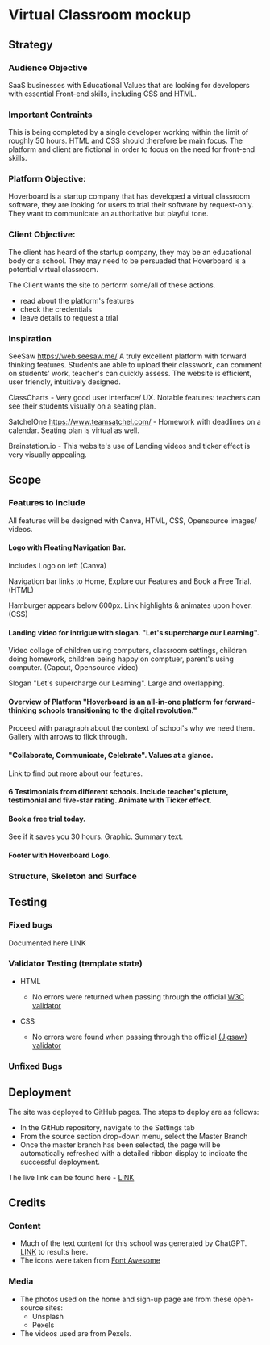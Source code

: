 # Virtual Classroom mockup
## Strategy 
### Audience Objective
SaaS businesses with Educational Values that are looking for developers with essential Front-end skills, including CSS and HTML.

### Important Contraints
This is being completed by a single developer working within the limit of roughly 50 hours. HTML and CSS should therefore be main focus. The platform and client are fictional in order to focus on the need for front-end skills.

### Platform Objective: 
Hoverboard is a startup company that has developed a virtual classroom software, they are looking for users to trial their software by request-only. They want to communicate an authoritative but playful tone.  

### Client Objective: 
The client has heard of the startup company, they may be an educational body or a school. They may need to be persuaded that Hoverboard is a potential virtual classroom.

The Client wants the site to perform some/all of these actions.
- read about the platform's features
- check the credentials
- leave details to request a trial

### Inspiration
SeeSaw https://web.seesaw.me/ A truly excellent platform with forward thinking features. Students are able to upload their classwork, can comment on students' work, teacher's can quickly assess. The website is efficient, user friendly, intuitively designed.

ClassCharts - Very good user interface/ UX. Notable features: teachers can see their students visually on a seating plan.

SatchelOne https://www.teamsatchel.com/ - Homework with deadlines on a calendar. Seating plan is virtual as well.

Brainstation.io - This website's use of Landing videos and ticker effect is very visually appealing.

## Scope
### Features to include
All features will be designed with Canva, HTML, CSS, Opensource images/ videos.

#### Logo with Floating Navigation Bar. 
Includes Logo on left (Canva)

Navigation bar links to Home, Explore our Features and Book a Free Trial. (HTML)

Hamburger appears below 600px. Link highlights & animates upon hover. (CSS)

#### Landing video for intrigue with slogan. "Let's supercharge our Learning".
Video collage of children using computers, classroom settings, children doing homework, children being happy on comptuer, parent's using computer. (Capcut, Opensource video)

Slogan "Let's supercharge our Learning". Large and overlapping.

#### Overview of Platform "Hoverboard is an all-in-one platform for forward-thinking schools transitioning to the digital revolution." 
Proceed with paragraph about the context of school's why we need them. Gallery with arrows to flick through.

#### "Collaborate, Communicate, Celebrate". Values at a glance. 
Link to find out more about our features.

#### 6 Testimonials from different schools. Include teacher's picture, testimonial and five-star rating. Animate with Ticker effect.

#### Book a free trial today. 
See if it saves you 30 hours. Graphic. Summary text.

#### Footer with Hoverboard Logo.

### Structure, Skeleton and Surface


## Testing
### Fixed bugs
Documented here LINK

### Validator Testing (template state)

- HTML
  - No errors were returned when passing through the official [W3C validator](LINK)

- CSS
  - No errors were found when passing through the official [(Jigsaw) validator](LINK)

### Unfixed Bugs

## Deployment

The site was deployed to GitHub pages. The steps to deploy are as follows:

- In the GitHub repository, navigate to the Settings tab
- From the source section drop-down menu, select the Master Branch
- Once the master branch has been selected, the page will be automatically refreshed with a detailed ribbon display to indicate the successful deployment.

The live link can be found here - [LINK](LINK)

## Credits

### Content

- Much of the text content for this school was generated by ChatGPT. [LINK](LINK) to results here.
- The icons were taken from [Font Awesome](https://fontawesome.com/)

### Media

- The photos used on the home and sign-up page are from these open-source sites:
  - Unsplash
  - Pexels
- The videos used are from Pexels.
